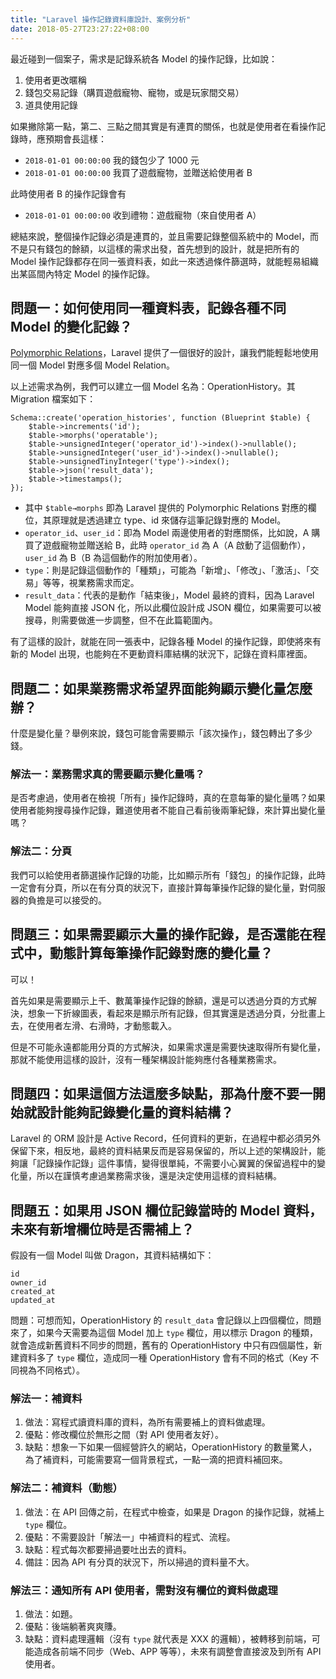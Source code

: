 ```yaml
---
title: "Laravel 操作記錄資料庫設計、案例分析"
date: 2018-05-27T23:27:22+08:00
---
```


最近碰到一個案子，需求是記錄系統各 Model 的操作記錄，比如說：

1. 使用者更改暱稱
2. 錢包交易記錄（購買遊戲寵物、寵物，或是玩家間交易）
3. 道具使用記錄

如果撇除第一點，第二、三點之間其實是有連貫的關係，也就是使用者在看操作記錄時，應預期會長這樣：

- `2018-01-01 00:00:00` 我的錢包少了 1000 元
- `2018-01-01 00:00:00` 我買了遊戲寵物，並贈送給使用者 B

此時使用者 B 的操作記錄會有

- `2018-01-01 00:00:00` 收到禮物：遊戲寵物（來自使用者 A）

總結來說，整個操作記錄必須是連貫的，並且需要記錄整個系統中的 Model，而不是只有錢包的餘額，以這樣的需求出發，首先想到的設計，就是把所有的 Model 操作記錄都存在同一張資料表，如此一來透過條件篩選時，就能輕易組織出某區間內特定 Model 的操作記錄。

## 問題一：如何使用同一種資料表，記錄各種不同 Model 的變化記錄？

[Polymorphic Relations](https://laravel.com/docs/5.6/eloquent-relationships#polymorphic-relations)，Laravel 提供了一個很好的設計，讓我們能輕鬆地使用同一個 Model 對應多個 Model Relation。

以上述需求為例，我們可以建立一個 Model 名為：OperationHistory。其 Migration 檔案如下：

    Schema::create('operation_histories', function (Blueprint $table) {
        $table->increments('id');
        $table->morphs('operatable');
        $table->unsignedInteger('operator_id')->index()->nullable();
        $table->unsignedInteger('user_id')->index()->nullable();
        $table->unsignedTinyInteger('type')->index();
        $table->json('result_data');
        $table->timestamps();
    });

- 其中 `$table→morphs` 即為 Laravel 提供的 Polymorphic Relations 對應的欄位，其原理就是透過建立 type、id 來儲存這筆記錄對應的 Model。
- `operator_id`、`user_id`：即為 Model 兩邊使用者的對應關係，比如說，A 購買了遊戲寵物並贈送給 B，此時 `operator_id` 為 A（A 啟動了這個動作），`user_id` 為 B（B 為這個動作的附加使用者）。
- `type`：則是記錄這個動作的「種類」，可能為「新增」、「修改」、「激活」、「交易」等等，視業務需求而定。
- `result_data`：代表的是動作「結束後」，Model 最終的資料，因為 Laravel Model 能夠直接 JSON 化，所以此欄位設計成 JSON 欄位，如果需要可以被搜尋，則需要做進一步調整，但不在此篇範圍內。

有了這樣的設計，就能在同一張表中，記錄各種 Model 的操作記錄，即使將來有新的 Model 出現，也能夠在不更動資料庫結構的狀況下，記錄在資料庫裡面。

## 問題二：如果業務需求希望界面能夠顯示變化量怎麼辦？

什麼是變化量？舉例來說，錢包可能會需要顯示「該次操作」，錢包轉出了多少錢。

### 解法一：業務需求真的需要顯示變化量嗎？

是否考慮過，使用者在檢視「所有」操作記錄時，真的在意每筆的變化量嗎？如果使用者能夠搜尋操作記錄，難道使用者不能自己看前後兩筆紀錄，來計算出變化量嗎？

### 解法二：分頁

我們可以給使用者篩選操作記錄的功能，比如顯示所有「錢包」的操作記錄，此時一定會有分頁，所以在有分頁的狀況下，直接計算每筆操作記錄的變化量，對伺服器的負擔是可以接受的。

## 問題三：如果需要顯示大量的操作記錄，是否還能在程式中，動態計算每筆操作記錄對應的變化量？

可以！

首先如果是需要顯示上千、數萬筆操作記錄的餘額，還是可以透過分頁的方式解決，想象一下折線圖表，看起來是顯示所有記錄，但其實還是透過分頁，分批畫上去，在使用者左滑、右滑時，才動態載入。

但是不可能永遠都能用分頁的方式解決，如果需求還是需要快速取得所有變化量，那就不能使用這樣的設計，沒有一種架構設計能夠應付各種業務需求。

## 問題四：如果這個方法這麼多缺點，那為什麼不要一開始就設計能夠記錄變化量的資料結構？

Laravel 的 ORM 設計是 Active Record，任何資料的更新，在過程中都必須另外保留下來，相反地，最終的資料結果反而是容易保留的，所以上述的架構設計，能夠讓「記錄操作記錄」這件事情，變得很單純，不需要小心翼翼的保留過程中的變化量，所以在謹慎考慮過業務需求後，還是決定使用這樣的資料結構。

## 問題五：如果用 JSON 欄位記錄當時的 Model 資料，未來有新增欄位時是否需補上？

假設有一個 Model 叫做 Dragon，其資料結構如下：

```
id
owner_id
created_at
updated_at
```

問題：可想而知，OperationHistory 的 `result_data` 會記錄以上四個欄位，問題來了，如果今天需要為這個 Model 加上 `type` 欄位，用以標示 Dragon 的種類，就會造成新舊資料不同步的問題，舊有的 OperationHistory 中只有四個屬性，新建資料多了 `type` 欄位，造成同一種 OperationHistory 會有不同的格式（Key 不同視為不同格式）。

### 解法一：補資料

1. 做法：寫程式讀資料庫的資料，為所有需要補上的資料做處理。
2. 優點：修改欄位於無形之間（對 API 使用者友好）。
3. 缺點：想象一下如果一個經營許久的網站，OperationHistory 的數量驚人，為了補資料，可能需要寫一個背景程式，一點一滴的把資料補回來。

### 解法二：補資料（動態）

1. 做法：在 API 回傳之前，在程式中檢查，如果是 Dragon 的操作記錄，就補上 `type` 欄位。
2. 優點：不需要設計「解法一」中補資料的程式、流程。
3. 缺點：程式每次都要掃過要吐出去的資料。
4. 備註：因為 API 有分頁的狀況下，所以掃過的資料量不大。

### 解法三：通知所有 API 使用者，需對沒有欄位的資料做處理

1. 做法：如題。
2. 優點：後端躺著爽爽賺。
3. 缺點：資料處理邏輯（沒有 `type` 就代表是 XXX 的邏輯），被轉移到前端，可能造成各前端不同步（Web、APP 等等），未來有調整會直接波及到所有 API 使用者。

